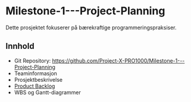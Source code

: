 # Milestone-1---Project-Planning

Dette prosjektet fokuserer på bærekraftige programmeringspraksiser.

## Innhold
- Git Repository: https://github.com/Project-X-PRO1000/Milestone-1---Project-Planning
- Teaminformasjon
- Prosjektbeskrivelse
- [Product Backlog](https://github.com/orgs/Project-X-PRO1000/projects/2/views/1)  
- WBS og Gantt-diagrammer
  

